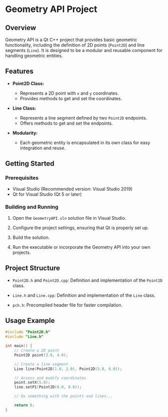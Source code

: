 # Geometry API Project

## Overview

Geometry API is a Qt C++ project that provides basic geometric functionality, including the definition of 2D points (`Point2D`) and line segments (`Line`). It is designed to be a modular and reusable component for handling geometric entities.

## Features

- **Point2D Class:**
  - Represents a 2D point with `x` and `y` coordinates.
  - Provides methods to get and set the coordinates.

- **Line Class:**
  - Represents a line segment defined by two `Point2D` endpoints.
  - Offers methods to get and set the endpoints.

- **Modularity:**
  - Each geometric entity is encapsulated in its own class for easy integration and reuse.

## Getting Started

### Prerequisites

- Visual Studio (Recommended version: Visual Studio 2019)
- Qt for Visual Studio (Qt 5 or later)

### Building and Running

1. Open the `GeometryAPI.sln` solution file in Visual Studio.

2. Configure the project settings, ensuring that Qt is properly set up.

3. Build the solution.

4. Run the executable or incorporate the Geometry API into your own projects.

## Project Structure

- `Point2D.h` and `Point2D.cpp`: Definition and implementation of the `Point2D` class.

- `Line.h` and `Line.cpp`: Definition and implementation of the `Line` class.

- `pch.h`: Precompiled header file for faster compilation.

## Usage Example

```cpp
#include "Point2D.h"
#include "Line.h"

int main() {
    // Create a 2D point
    Point2D point(3.0, 4.0);

    // Create a line segment
    Line line(Point2D(1.0, 2.0), Point2D(5.0, 6.0));

    // Access and modify coordinates
    point.setX(5.0);
    line.setP1(Point2D(0.0, 0.0));

    // Do something with the points and lines...

    return 0;
}
